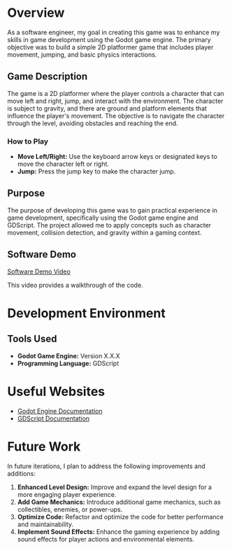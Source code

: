 # Overview

As a software engineer, my goal in creating this game was to enhance my skills in game development using the Godot game engine. The primary objective was to build a simple 2D platformer game that includes player movement, jumping, and basic physics interactions.

## Game Description

The game is a 2D platformer where the player controls a character that can move left and right, jump, and interact with the environment. The character is subject to gravity, and there are ground and platform elements that influence the player's movement. The objective is to navigate the character through the level, avoiding obstacles and reaching the end.

### How to Play

- **Move Left/Right:** Use the keyboard arrow keys or designated keys to move the character left or right.
- **Jump:** Press the jump key to make the character jump.

## Purpose

The purpose of developing this game was to gain practical experience in game development, specifically using the Godot game engine and GDScript. The project allowed me to apply concepts such as character movement, collision detection, and gravity within a gaming context.

## Software Demo

[Software Demo Video](https://youtu.be/_VUjqcnGMKI)

This video provides a walkthrough of the code.

# Development Environment

## Tools Used

- **Godot Game Engine:** Version X.X.X
- **Programming Language:** GDScript

# Useful Websites

- [Godot Engine Documentation](https://docs.godotengine.org/en/stable/)
- [GDScript Documentation](https://docs.godotengine.org/en/stable/getting_started/scripting/gdscript/gdscript_basics.html)

# Future Work

In future iterations, I plan to address the following improvements and additions:

1. **Enhanced Level Design:** Improve and expand the level design for a more engaging player experience.
2. **Add Game Mechanics:** Introduce additional game mechanics, such as collectibles, enemies, or power-ups.
3. **Optimize Code:** Refactor and optimize the code for better performance and maintainability.
4. **Implement Sound Effects:** Enhance the gaming experience by adding sound effects for player actions and environmental elements.
